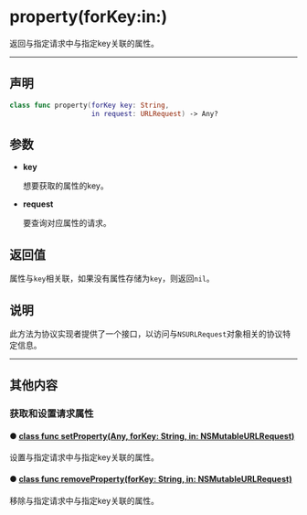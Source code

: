# property(forKey:in:)

返回与指定请求中与指定key关联的属性。

---
## 声明

```swift
class func property(forKey key: String, 
                    in request: URLRequest) -> Any?
```

## 参数

* **key**

  想要获取的属性的key。

* **request**

  要查询对应属性的请求。

## 返回值

  属性与`key`相关联，如果没有属性存储为`key`，则返回`nil`。

## 说明

此方法为协议实现者提供了一个接口，以访问与`NSURLRequest`对象相关的协议特定信息。

---
## 其他内容

### 获取和设置请求属性

#### ● [class func setProperty(Any, forKey: String, in: NSMutableURLRequest)](./setProperty-forKey-in.md)

设置与指定请求中与指定key关联的属性。

#### ● [class func removeProperty(forKey: String, in: NSMutableURLRequest)](./removeProperty-forKey-in.md)

移除与指定请求中与指定key关联的属性。